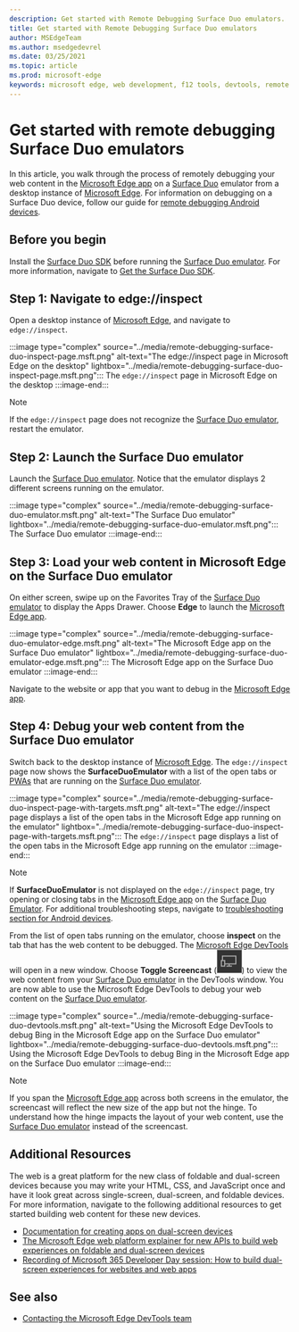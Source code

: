 ```yaml
---
description: Get started with Remote Debugging Surface Duo emulators.
title: Get started with Remote Debugging Surface Duo emulators
author: MSEdgeTeam
ms.author: msedgedevrel
ms.date: 03/25/2021
ms.topic: article
ms.prod: microsoft-edge
keywords: microsoft edge, web development, f12 tools, devtools, remote debugging, android, surface duo
---
```

# Get started with remote debugging Surface Duo emulators

In this article, you walk through the process of remotely debugging your web content in the [Microsoft Edge app][GooglePlayStoreAppsComMicrosoftEmmx] on a [Surface Duo][MicrosoftSurfaceDevicesSurfaceDuo] emulator from a desktop instance of [Microsoft Edge][MicrosoftEdge].  For information on debugging on a Surface Duo device, follow our guide for [remote debugging Android devices][DevtoolsRemoteDebuggingMain].

## Before you begin

Install the [Surface Duo SDK][MicrosoftDownload100847] before running the [Surface Duo emulator][DualScreenAndroidUseEmulator].  For more information, navigate to [Get the Surface Duo SDK][DualScreenAndroidGetDuoSdk].

## Step 1: Navigate to edge://inspect

Open a desktop instance of [Microsoft Edge][MicrosoftEdge], and navigate to `edge://inspect`.

:::image type="complex" source="../media/remote-debugging-surface-duo-inspect-page.msft.png" alt-text="The edge://inspect page in Microsoft Edge on the desktop" lightbox="../media/remote-debugging-surface-duo-inspect-page.msft.png":::
   The `edge://inspect` page in Microsoft Edge on the desktop
:::image-end:::

> [!NOTE]
> If the `edge://inspect` page does not recognize the [Surface Duo emulator][DualScreenAndroidUseEmulator], restart the emulator.

## Step 2: Launch the Surface Duo emulator

Launch the [Surface Duo emulator][DualScreenAndroidUseEmulator].  Notice that the emulator displays 2 different screens running on the emulator.

:::image type="complex" source="../media/remote-debugging-surface-duo-emulator.msft.png" alt-text="The Surface Duo emulator" lightbox="../media/remote-debugging-surface-duo-emulator.msft.png":::
   The Surface Duo emulator
:::image-end:::

## Step 3: Load your web content in Microsoft Edge on the Surface Duo emulator

On either screen, swipe up on the Favorites Tray of the [Surface Duo emulator][DualScreenAndroidUseEmulator] to display the Apps Drawer.  Choose **Edge** to launch the [Microsoft Edge app][GooglePlayStoreAppsComMicrosoftEmmx].

:::image type="complex" source="../media/remote-debugging-surface-duo-emulator-edge.msft.png" alt-text="The Microsoft Edge app on the Surface Duo emulator" lightbox="../media/remote-debugging-surface-duo-emulator-edge.msft.png":::
   The Microsoft Edge app on the Surface Duo emulator
:::image-end:::

Navigate to the website or app that you want to debug in the [Microsoft Edge app][GooglePlayStoreAppsComMicrosoftEmmx].

## Step 4: Debug your web content from the Surface Duo emulator

Switch back to the desktop instance of [Microsoft Edge][MicrosoftEdge].  The `edge://inspect` page now shows the **SurfaceDuoEmulator** with a list of the open tabs or [PWAs][ProgressiveWebAppsIndex] that are running on the [Surface Duo emulator][DualScreenAndroidUseEmulator].

:::image type="complex" source="../media/remote-debugging-surface-duo-inspect-page-with-targets.msft.png" alt-text="The edge://inspect page displays a list of the open tabs in the Microsoft Edge app running on the emulator" lightbox="../media/remote-debugging-surface-duo-inspect-page-with-targets.msft.png":::
   The `edge://inspect` page displays a list of the open tabs in the Microsoft Edge app running on the emulator
:::image-end:::

> [!NOTE]
> If **SurfaceDuoEmulator** is not displayed on the `edge://inspect` page, try opening or closing tabs in the [Microsoft Edge app][GooglePlayStoreAppsComMicrosoftEmmx] on the [Surface Duo Emulator][DualScreenAndroidUseEmulator].  For additional troubleshooting steps, navigate to [troubleshooting section for Android devices][DevtoolsRemoteDebuggingIndexTroubleshootingDevtoolsIsNotDetectingAndroidDevice].

From the list of open tabs running on the emulator, choose **inspect** on the tab that has the web content to be debugged.  The [Microsoft Edge DevTools][DevtoolsIndex] will open in a new window.  Choose **Toggle Screencast** \(![Toggle Screencast](../media/toggle-screencast-icon.msft.png)\) to view the web content from your [Surface Duo emulator][DualScreenAndroidUseEmulator] in the DevTools window.  You are now able to use the Microsoft Edge DevTools to debug your web content on the [Surface Duo emulator][DualScreenAndroidUseEmulator].

:::image type="complex" source="../media/remote-debugging-surface-duo-devtools.msft.png" alt-text="Using the Microsoft Edge DevTools to debug Bing in the Microsoft Edge app on the Surface Duo emulator" lightbox="../media/remote-debugging-surface-duo-devtools.msft.png":::
   Using the Microsoft Edge DevTools to debug Bing in the Microsoft Edge app on the Surface Duo emulator
:::image-end:::

> [!NOTE]
> If you span the [Microsoft Edge app][GooglePlayStoreAppsComMicrosoftEmmx] across both screens in the emulator, the screencast will reflect the new size of the app but not the hinge.  To understand how the hinge impacts the layout of your web content, use the [Surface Duo emulator][DualScreenAndroidUseEmulator] instead of the screencast.

## Additional Resources

The web is a great platform for the new class of foldable and dual-screen devices because you may write your HTML, CSS, and JavaScript once and have it look great across single-screen, dual-screen, and foldable devices.  For more information, navigate to the following additional resources to get started building web content for these new devices.

*   [Documentation for creating apps on dual-screen devices][DualScreenIndex]
*   [The Microsoft Edge web platform explainer for new APIs to build web experiences on foldable and dual-screen devices][GithubMicrosoftedgeMsedgeexplainersFoldablesExplainer]
*   [Recording of Microsoft 365 Developer Day session: How to build dual-screen experiences for websites and web apps][YoutubeDxrzwsqxpvc]


<!-- ====================================================================== -->
## See also

*  [Contacting the Microsoft Edge DevTools team][Contact]


<!-- ====================================================================== -->
<!-- links -->
[Contact]: ../contact.md "Contacting the Microsoft Edge DevTools team | Microsoft Edge Developer documentation"
[DevtoolsIndex]: ../index.md "Microsoft Edge (Chromium) Developer Tools | Microsoft Docs"
[ProgressiveWebAppsIndex]: ../../progressive-web-apps-chromium/index.md "Progressive Web Apps on Windows | Microsoft Docs"
[DevtoolsRemoteDebuggingMain]: ./index.md "Get started with remote debugging Android devices | Microsoft Docs"
[DevtoolsRemoteDebuggingIndexTroubleshootingDevtoolsIsNotDetectingAndroidDevice]: ./index.md#troubleshooting-devtools-is-not-detecting-the-android-device "Troubleshooting: DevTools is not detecting the Android device - Get started with remote debugging Android devices | Microsoft Docs"
<!-- external links -->
[DualScreenIndex]: /dual-screen/index "Create apps for dual-screen devices | Microsoft Docs"
[DualScreenAndroidUseEmulator]: /dual-screen/android/use-emulator "Use the Surface DUo emulator | Microsoft Docs"
[DualScreenAndroidGetDuoSdk]: /dual-screen/android/get-duo-sdk "Get the Surface Duo SDK | Microsoft Docs"

[MicrosoftEdge]: https://www.microsoft.com/edge "Introducing the new Microsoft Edge"
[MicrosoftSurfaceDevicesSurfaceDuo]: https://www.microsoft.com/surface/devices/surface-duo "The new Surface Duo | Microsoft Surface"
[MicrosoftDownload100847]: https://www.microsoft.com/download/details.aspx?id=100847 "Download Surface Duo SDK Preview Release | Microsoft Download Center"

[GooglePlayStoreAppsComMicrosoftEmmx]: https://play.google.com/store/apps/details?id=com.microsoft.emmx "Microsoft Edge: Web Browser | GooglePlay"

[GithubMicrosoftedgeMsedgeexplainersFoldablesExplainer]: https://github.com/MicrosoftEdge/MSEdgeExplainers/blob/master/Foldables/explainer.md "Web Platform Primitives for Enlightened Experiences on Foldable Devices - MicrosoftEdge/MSEdgeExplainers | GitHub"

[YoutubeDxrzwsqxpvc]: https://youtu.be/DXrZWsqXPVc "How to build dual-screen experiences for the website and web apps | YouTube"
